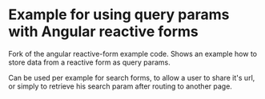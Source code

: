 # Example for using query params with Angular reactive forms

Fork of the angular reactive-form example code. 
Shows an example how to store data from a reactive form as query params.

Can be used per example for search forms, to allow a user to share it's url, or simply to retrieve his search param after routing to another page.

